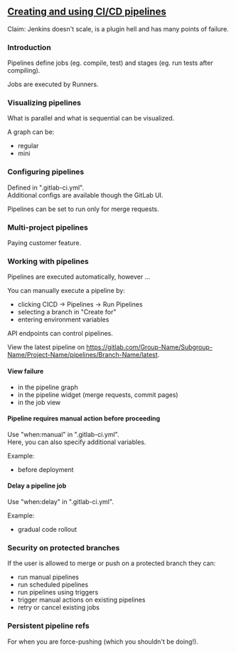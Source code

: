 ## [Creating and using CI/CD pipelines](https://docs.gitlab.com/ee/ci/pipelines.html)

Claim: Jenkins doesn't scale, is a plugin hell and has many points of failure.  

### Introduction

Pipelines define jobs (eg. compile, test) and stages (eg. run tests after compiling).  

Jobs are executed by Runners.  

### Visualizing pipelines

What is parallel and what is sequential can be visualized.  

A graph can be:
* regular
* mini

### Configuring pipelines

Defined in ".gitlab-ci.yml".  
Additional configs are available though the GitLab UI.  

Pipelines can be set to run only for merge requests.  

### Multi-project pipelines

Paying customer feature.  

### Working with pipelines

Pipelines are executed automatically, however ...  

You can manually execute a pipeline by:
* clicking CICD -> Pipelines -> Run Pipelines
* selecting a branch in "Create for"
* entering environment variables

API endpoints can control pipelines.  

View the latest pipeline on https://gitlab.com/Group-Name/Subgroup-Name/Project-Name/pipelines/Branch-Name/latest.

#### View failure

* in the pipeline graph
* in the pipeline widget (merge requests, commit pages)
* in the job view

#### Pipeline requires manual action before proceeding

Use "when:manual" in ".gitlab-ci.yml".  
Here, you can also specify additional variables.  

Example:
* before deployment

#### Delay a pipeline job

Use "when:delay" in ".gitlab-ci.yml".  

Example:
* gradual code rollout

### Security on protected branches

If the user is allowed to merge or push on a protected branch they can:
* run manual pipelines
* run scheduled pipelines
* run pipelines using triggers
* trigger manual actions on existing pipelines
* retry or cancel existing jobs

### Persistent pipeline refs

For when you are force-pushing (which you shouldn't be doing!).  
